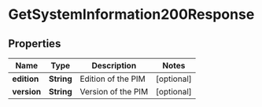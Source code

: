 

# GetSystemInformation200Response


## Properties

| Name | Type | Description | Notes |
|------------ | ------------- | ------------- | -------------|
|**edition** | **String** | Edition of the PIM |  [optional] |
|**version** | **String** | Version of the PIM |  [optional] |



